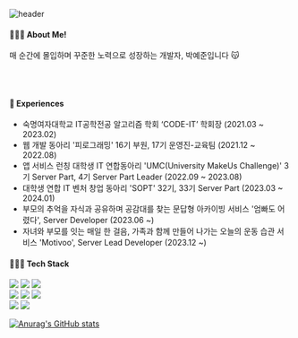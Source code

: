 ![header](https://capsule-render.vercel.app/api?type=waving&height=150&text=Happy%20JJUN's%20Github&fontSize=50&fontColor=FFFFF0&fontAlign=70&stroke=FFFFF0fafad2&strokeWidth=3)

<h4> 🙋🏻‍♀️ About Me!</h4>
매 순간에 몰입하며 꾸준한 노력으로 성장하는 개발자, 박예준입니다 😽

<br/><br/>

<h4> 💖 Experiences</h4>

- 숙명여자대학교 IT공학전공 알고리즘 학회 ‘CODE-IT’ 학회장 (2021.03 ~ 2023.02)
- 웹 개발 동아리 '피로그래밍' 16기 부원, 17기 운영진-교육팀 (2021.12 ~ 2022.08)
- 앱 서비스 런칭 대학생 IT 연합동아리 'UMC(University MakeUs Challenge)' 3기 Server Part, 4기 Server Part Leader (2022.09 ~ 2023.08)
- 대학생 연합 IT 벤처 창업 동아리 'SOPT' 32기, 33기 Server Part (2023.03 ~ 2024.01)
- 부모의 추억을 자식과 공유하며 공감대를 찾는 문답형 아카이빙 서비스 '엄빠도 어렸다', Server Developer (2023.06 ~)
- 자녀와 부모를 잇는 매일 한 걸음, 가족과 함께 만들어 나가는 오늘의 운동 습관 서비스 'Motivoo', Server Lead Developer (2023.12 ~)


<h4>👩🏻‍💻 Tech Stack</h4>

  <img src="https://img.shields.io/badge/Spring Boot-6DB33F?style=for-the-badge&logo=Spring Boot&logoColor=white"/> <img src="https://img.shields.io/badge/Spring-6DB33F?style=for-the-badge&logo=Spring&logoColor=white">
<img src="https://img.shields.io/badge/Django-092E20?style=for-the-badge&logo=Django&logoColor=white"/><br/>
<img src="https://img.shields.io/badge/Java-007396?style=for-the-badge&logo=Java&logoColor=white"/></a>
<img src="https://img.shields.io/badge/Python-3776AB?style=for-the-badge&logo=Python&logoColor=white"/>
<img src="https://img.shields.io/badge/Javascript-F7DF1E?style=for-the-badge&logo=Javascript&logoColor=white"/> <br/>
<img src="https://img.shields.io/badge/MySQL-4479A1?style=for-the-badge&logo=MySQL&logoColor=white"/></a>
<img src="https://img.shields.io/badge/aws-333664?style=for-the-badge&logo=amazon-aws&logoColor=white"/></a>
    


[![Anurag's GitHub stats](https://github-readme-stats.vercel.app/api?username=jun02160)](https://github.com/jun02160/github-readme-stats)


